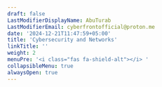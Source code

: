 ```yaml
---
draft: false
LastModifierDisplayName: AbuTurab
LastModifierEmail: cyberfrontofficial@proton.me
date: '2024-12-21T11:47:59+05:00'
title: 'Cybersecurity and Networks'
linkTitle: ''
weight: 2
menuPre: '<i class="fas fa-shield-alt"></i> '
collapsibleMenu: true
alwaysOpen: true
---
```

